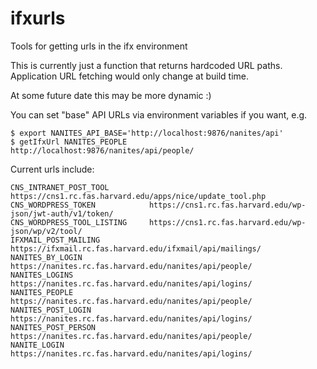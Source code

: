 # ifxurls
Tools for getting urls in the ifx environment

This is currently just a function that returns hardcoded URL paths.  Application URL fetching would only change at build time.

At some future date this may be more dynamic :)

You can set "base" API URLs via environment variables if you want, e.g.

    $ export NANITES_API_BASE='http://localhost:9876/nanites/api'
    $ getIfxUrl NANITES_PEOPLE
    http://localhost:9876/nanites/api/people/

Current urls include:

    CNS_INTRANET_POST_TOOL         https://cns1.rc.fas.harvard.edu/apps/nice/update_tool.php
    CNS_WORDPRESS_TOKEN            https://cns1.rc.fas.harvard.edu/wp-json/jwt-auth/v1/token/
    CNS_WORDPRESS_TOOL_LISTING     https://cns1.rc.fas.harvard.edu/wp-json/wp/v2/tool/
    IFXMAIL_POST_MAILING           https://ifxmail.rc.fas.harvard.edu/ifxmail/api/mailings/
    NANITES_BY_LOGIN               https://nanites.rc.fas.harvard.edu/nanites/api/people/
    NANITES_LOGINS                 https://nanites.rc.fas.harvard.edu/nanites/api/logins/
    NANITES_PEOPLE                 https://nanites.rc.fas.harvard.edu/nanites/api/people/
    NANITES_POST_LOGIN             https://nanites.rc.fas.harvard.edu/nanites/api/logins/
    NANITES_POST_PERSON            https://nanites.rc.fas.harvard.edu/nanites/api/people/
    NANITE_LOGIN                   https://nanites.rc.fas.harvard.edu/nanites/api/logins/

